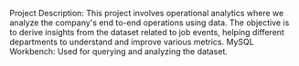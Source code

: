 Project Description: 
This project involves operational analytics where we analyze the company's end
to-end operations using data. The objective is to derive insights from the dataset 
related to job events, helping different departments to understand and improve 
various metrics. 
MySQL Workbench: Used for querying and analyzing the dataset. 

